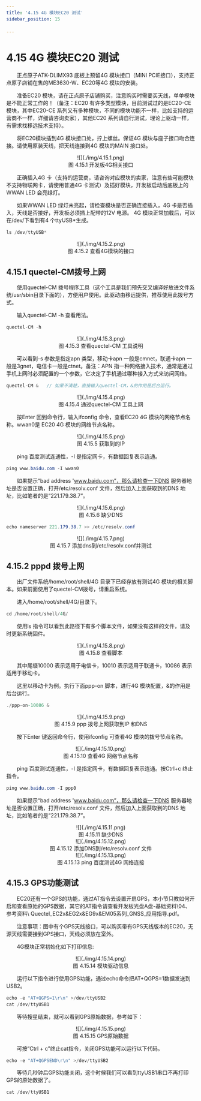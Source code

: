 ```yaml
---
title: '4.15 4G 模块EC20 测试'
sidebar_position: 15

---
```


# 4.15 4G 模块EC20 测试

&emsp;&emsp;正点原子ATK-DLIMX93 底板上预留4G 模块接口（MINI PCIE接口），支持正点原子店铺在售的ME3630-W、EC20等4G 模块的安装。

&emsp;&emsp;准备EC20 模块，请在正点原子店铺购买，注意购买时需要买天线，单单模块是不能正常工作的！（备注：EC20 有许多类型模块，目前测试过的是EC20-CE 模块，其中EC20-CE 系列又有多种模块，不同的模块功能不一样，比如支持的运营商不一样，详细请咨询卖家），其他EC20 系列请自行测试，理论上驱动一样，有需求找移远技术支持）。

&emsp;&emsp;将EC20模块插到4G 模块接口处，拧上螺丝。保证4G 模块与座子接口吻合连接。请使用原装天线，把天线连接到4G 模块的MAIN 接口处。


<center>
![](./img/4.15.1.png)<br />
图 4.15.1 开发板4G相关接口
</center>

&emsp;&emsp;正确插入4G 卡（支持的运营商，请咨询对应模块的卖家，注意有些可能模块不支持物联网卡，请使用普通4G 卡测试）及插好模块，开发板启动后底板上的WWAN LED 会亮绿灯。

&emsp;&emsp;如果WWAN LED 绿灯未亮起，请检查模块是否正确连接插入，4G 卡是否插入，天线是否接好，开发板必须插上配带的12V 电源。
4G 模块正常加载后，可以在/dev/下看到有4 个ttyUSB*生成。


```c#
ls /dev/ttyUSB*
```

<center>
![](./img/4.15.2.png)<br />
图 4.15.2 查看4G模块的接口
</center>

## 4.15.1 quectel-CM拨号上网

&emsp;&emsp;使用quectel-CM 拨号程序工具（这个工具是我们预先交叉编译好放进文件系统/usr/sbin目录下面的），方便用户使用。此驱动由移远提供，推荐使用此拨号方式。

&emsp;&emsp;输入quectel-CM -h 查看用法。

```c#
quectel-CM -h
```

<center>
![](./img/4.15.3.png)<br />
图 4.15.3 查看quectel-CM 工具说明
</center>

&emsp;&emsp;可以看到-s 参数是指定apn 类型，移动卡apn 一般是cmnet，联通卡apn 一般是3gnet，电信卡一般是ctnet。备注：APN 指一种网络接入技术，通常是通过手机上网时必须配置的一个参数，它决定了手机通过哪种接入方式来访问网络。

```c#
quectel-CM &   // 如果不清楚，直接输入quectel-CM，&的作用是后台运行。
```

<center>
![](./img/4.15.4.png)<br />
图 4.15.4 通过quectel-CM 工具上网
</center>

&emsp;&emsp;按Enter 回到命令行，输入ifconfig 命令，查看EC20 4G 模块的网络节点名称。wwan0是 EC20 4G 模块的网络节点名称。

<center>
![](./img/4.15.5.png)<br />
图 4.15.5 获取到的IP
</center>

&emsp;&emsp;ping 百度测试连通性，-I 是指定网卡，有数据回复表示连通。

```c#
ping www.baidu.com -I wwan0
```

&emsp;&emsp;如果提示“bad address 'www.baidu.com”，那么请检查一下DNS 服务器地址是否设置正确，打开/etc/resolv.conf 文件，然后加入上面获取到的DNS 地址，比如笔者的是“221.179.38.7”。

<center>
![](./img/4.15.6.png)<br />
图 4.15.6 缺少DNS
</center>

```c#
echo nameserver 221.179.38.7 >> /etc/resolv.conf
```

<center>
![](./img/4.15.7.png)<br />
图 4.15.7 添加dns到/etc/resolv.conf并测试
</center>


## 4.15.2 pppd 拨号上网

&emsp;&emsp;出厂文件系统/home/root/shell/4G 目录下已经存放有测试4G 模块的相关脚本。如果前面使用了quectel-CM拨号，请重启系统。

&emsp;&emsp;进入/home/root/shell/4G/目录下。

```c#
cd /home/root/shell/4G/
```

&emsp;&emsp;使用ls 指令可以看到此路径下有多个脚本文件，如果没有这样的文件，请及时更新系统固件。

<center>
![](./img/4.15.8.png)<br />
图 4.15.8 查看脚本
</center>

&emsp;&emsp;其中尾缀10000 表示适用于电信卡，10010 表示适用于联通卡，10086 表示适用于移动卡。

&emsp;&emsp;这里以移动卡为例。执行下面ppp-on 脚本，进行4G 模块配置，&的作用是后台运行。

```c#
./ppp-on-10086 &
```

<center>
![](./img/4.15.9.png)<br />
图 4.15.9 ppp 拨号上网获取到IP 和DNS
</center>

&emsp;&emsp;按下Enter 键返回命令行，使用ifconfig 可查看4G 模块的拨号节点名称。

<center>
![](./img/4.15.10.png)<br />
图 4.15.10 查看4G 网络节点名称
</center>

&emsp;&emsp;ping 百度测试连通性，-I 是指定网卡，有数据回复表示连通。按Ctrl+c 终止指令。

```c#
ping www.baidu.com -I ppp0
```

&emsp;&emsp;如果提示“bad address 'www.baidu.com”，那么请检查一下DNS 服务器地址是否设置正确，打开/etc/resolv.conf 文件，然后加入上面获取到的DNS 地址，比如笔者的是“221.179.38.7”。

<center>
![](./img/4.15.11.png)<br />
图 4.15.11 缺少DNS
</center>

<center>
![](./img/4.15.12.png)<br />
图 4.15.12 添加DNS到/etc/resolv.conf 文件
</center>

<center>
![](./img/4.15.13.png)<br />
图 4.15.13 ping 百度测试4G 网络连接
</center>

## 4.15.3 GPS功能测试

&emsp;&emsp;EC20还有一个GPS的功能，通过AT指令去设置开启GPS，本小节只教如何开启和查看原始的GPS数据，其它的AT指令请查看开发板光盘A盘-基础资料\04、参考资料\ Quectel_EC2x&EG2x&EG9x&EM05系列_GNSS_应用指导.pdf。

&emsp;&emsp;注意事项：图中有个GPS天线接口，可以购买带有GPS天线版本的EC20，无源天线需要接到GPS接口，天线必须放在室外。

&emsp;&emsp;4G模块正常初始化如下打印信息:

<center>
![](./img/4.15.14.png)<br />
图 4.15.14 模块驱动信息
</center>

&emsp;&emsp;运行以下指令进行使用GPS功能，通过echo命令把AT+QGPS=1数据发送到USB2。

```c#
echo -e "AT+QGPS=1\r\n" >/dev/ttyUSB2
cat /dev/ttyUSB1
```

&emsp;&emsp;等待搜星结束，就可以看到GPS原始数据，参考如下：

<center>
![](./img/4.15.15.png)<br />
图 4.15.15 GPS原始数据
</center>

&emsp;&emsp;可按“Ctrl + c”终止cat指令，关闭GPS功能可以运行以下代码。

```c#
echo -e "AT+QGPSEND\r\n" >/dev/ttyUSB2
```

&emsp;&emsp;等待几秒钟后GPS功能关闭，这个时候我们可以看到ttyUSB1串口不再打印GPS的原始数据了。

```c#
cat /dev/ttyUSB1
```












